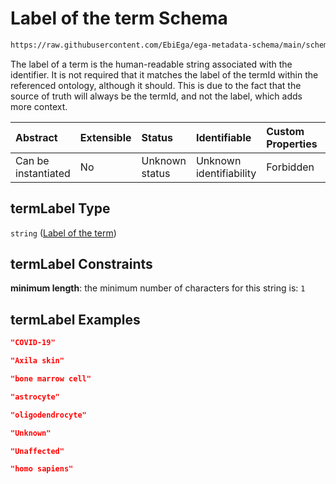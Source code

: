 # Label of the term Schema

```txt
https://raw.githubusercontent.com/EbiEga/ega-metadata-schema/main/schemas/EGA.common-definitions.json#/definitions/ontologyTerm/properties/termLabel
```

The label of a term is the human-readable string associated with the identifier. It is not required that it matches the label of the termId within the referenced ontology, although it should. This is due to the fact that the source of truth will always be the termId, and not the label, which adds more context.

| Abstract            | Extensible | Status         | Identifiable            | Custom Properties | Additional Properties | Access Restrictions | Defined In                                                                                           |
| :------------------ | :--------- | :------------- | :---------------------- | :---------------- | :-------------------- | :------------------ | :--------------------------------------------------------------------------------------------------- |
| Can be instantiated | No         | Unknown status | Unknown identifiability | Forbidden         | Allowed               | none                | [EGA.common-definitions.json\*](../../../schemas/EGA.common-definitions.json "open original schema") |

## termLabel Type

`string` ([Label of the term](ega-12-definitions-ontology-term-properties-label-of-the-term.md))

## termLabel Constraints

**minimum length**: the minimum number of characters for this string is: `1`

## termLabel Examples

```json
"COVID-19"
```

```json
"Axila skin"
```

```json
"bone marrow cell"
```

```json
"astrocyte"
```

```json
"oligodendrocyte"
```

```json
"Unknown"
```

```json
"Unaffected"
```

```json
"homo sapiens"
```
